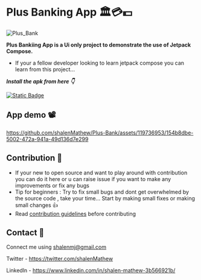 # Plus Banking App 🏛️💳💵

![Plus_Bank](https://github.com/shalenMathew/Plus-Bank/assets/119736953/d68ee5e9-c46b-4d80-80bc-39273448c602)



**Plus Bankiing App is a Ui only project to demonstrate the use of Jetpack Compose.**

- If your a fellow developer looking to learn jetpack compose you can learn from this project...

***Install the apk from here 👇***

[![Static Badge](https://img.shields.io/badge/MovieFlix-APK-red?logo=android)](https://github.com/shalenMathew/Plus-Bank/releases)

## App demo 📽️
https://github.com/shalenMathew/Plus-Bank/assets/119736953/154b8dbe-5002-472a-941a-49d136d7e299

## Contribution 🤝
- If your new to open source and want to play around with contribution you can do it here or u can raise issue if you want to make any improvements or fix any bugs
- Tip for beginners : Try to fix small bugs and dont get overwhelmed by the source code , take your time... Start by making small fixes or making small changes 👍
- Read [contribution guidelines](CONTRIBUTING.md) before contributing


## Contact 📧
Connect me using shalenmj@gmail.com

Twitter - https://twitter.com/shalenMathew

Linkedln - https://www.linkedin.com/in/shalen-mathew-3b566921b/




